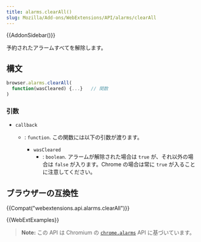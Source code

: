 ```yaml
---
title: alarms.clearAll()
slug: Mozilla/Add-ons/WebExtensions/API/alarms/clearAll
---
```


{{AddonSidebar()}}

予約されたアラームすべてを解除します。

## 構文

```js
browser.alarms.clearAll(
  function(wasCleared) {...}   // 関数
)
```

### 引数

- `callback`

  - : `function`. この関数には以下の引数が渡ります。

    - `wasCleared`
      - : `boolean`. アラームが解除された場合は `true` が、それ以外の場合は `false` が入ります。Chrome の場合は常に `true` が入ることに注意してください。

## ブラウザーの互換性

{{Compat("webextensions.api.alarms.clearAll")}}

{{WebExtExamples}}

> **Note:** この API は Chromium の [`chrome.alarms`](https://developer.chrome.com/extensions/alarms) API に基づいています。
